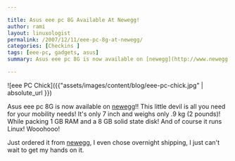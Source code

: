```yaml
---

title: Asus eee pc 8G Available At Newegg!
author: rami
layout: linuxologist 
permalink: /2007/12/11/eee-pc-8g-at-newegg/
categories: [Checkins ]
tags: [eee-pc, gadgets, asus]
summary: Asus eee pc 8G is now available on [newegg](http://www.newegg.com/Product/Product.aspx?Item=N82E16834220264 "newegg")!! This little devil is all you need for your mobility needs! 

---
```


![eee PC Chick]({{"assets/images/content/blog/eee-pc-chick.jpg" | absolute_url }})

Asus eee pc 8G is now available on [newegg](http://www.newegg.com/Product/Product.aspx?Item=N82E16834220264 "newegg")!! This little devil is all you need for your mobility needs! It's only 7 inch and weighs only .9 kg (2 pounds)! While packing 1 GB RAM and a 8 GB solid state disk! And of course it runs Linux! Wooohooo!

Just ordered it from [newegg](http://www.newegg.com/Product/Product.aspx?Item=N82E16834220264 "newegg"), I even chose overnight shipping, I just can't wait to get my hands on it.
